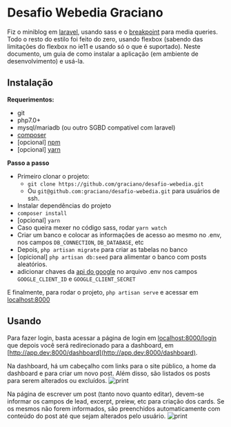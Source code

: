 Desafio Webedia Graciano
========================

Fiz o miniblog em [laravel](laravel.com), usando sass e o [breakpoint](http://breakpoint-sass.com/) para media queries. Todo o resto do estilo foi feito do zero, usando flexbox (sabendo das limitações do flexbox no ie11 e usando só o que é suportado).
Neste documento, um guia de como instalar a aplicação (em ambiente de desenvolvimento) e usá-la.

## Instalação
**Requerimentos:**
 - git
 - php7.0+
 - mysql/mariadb (ou outro SGBD compatível com laravel)
 - [composer](https://getcomposer.org/)
 - [opcional] [npm](https://www.npmjs.com/)
 - [opcional] [yarn](https://yarnpkg.com/en/)

**Passo a passo**
 - Primeiro clonar o projeto:
   - `git clone https://github.com/graciano/desafio-webedia.git`
   - Ou `git@github.com:graciano/desafio-webedia.git` para usuários de ssh.
 - Instalar dependências do projeto
  - `composer install`
  - [opcional] `yarn`
 - Caso queira mexer no código sass, rodar `yarn watch`
 - Criar um banco e colocar as informações de acesso ao mesmo no .env, nos campos `DB_CONNECTION`, `DB_DATABASE`, etc
  - Depois, `php artisan migrate` para criar as tabelas no banco
  - [opicional] `php artisan db:seed` para alimentar o banco com posts aleatórios.
 - adicionar chaves da [api do google](https://console.developers.google.com) no arquivo .env nos campos `GOOGLE_CLIENT_ID` e `GOOGLE_CLIENT_SECRET`

E finalmente, para rodar o projeto, `php artisan serve` e acessar em [localhost:8000](http://localhost:8000)

## Usando

Para fazer login, basta acessar a página de login em [localhost:8000/login](http://localhost:8000/login) que depois você será redirecionado para a dashboard, em [http://app.dev:8000/dashboard](http://app.dev:8000/dashboard). 

Na dashboard, há um cabeçalho com links para o site público, a home da dashboard e para criar um novo post. Além disso, são listados os posts para serem alterados ou excluídos.
 ![print](http://i.imgur.com/ko2GAnM.png)


Na página de escrever um post (tanto novo quanto editar), devem-se informar os campos de lead, excerpt, preiew, etc para criação dos cards. Se os mesmos não forem informados, são preenchidos automaticamente com conteúdo do post até que sejam alterados pelo usuário.
![print](http://i.imgur.com/7KIyNKl.png)
 
